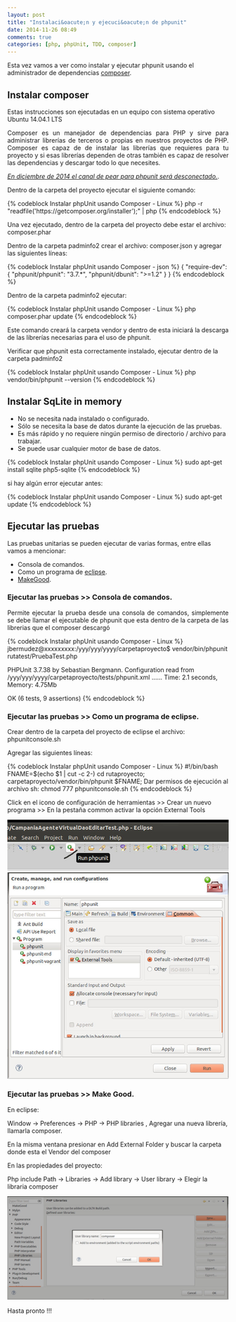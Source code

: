 ```yaml
---
layout: post
title: "Instalaci&oacute;n y ejecuci&oacute;n de phpunit"
date: 2014-11-26 08:49
comments: true
categories: [php, phpUnit, TDD, composer]
---
```

<p>Esta vez vamos a ver como instalar y ejecutar phpunit usando el administrador de dependencias <a href="https://getcomposer.org/" target="_blank">composer</a>.</p>
<!-- more -->
<h2>Instalar composer</h2>
<p>Estas instrucciones son ejecutadas en un equipo con sistema operativo Ubuntu 14.04.1 LTS</p>
<p align="justify">Composer es un manejador de dependencias para PHP y sirve para administrar librer&iacute;as de terceros o propias en nuestros proyectos de PHP.
Composer es capaz de de instalar las librer&iacute;as que requieres para tu proyecto y si esas librer&iacute;as dependen de otras tambi&eacute;n es capaz de resolver las dependencias y descargar todo lo que necesites.</p>
<p><i><a href="http://pear.phpunit.de/" target="_blank">En diciembre de 2014 el canal de pear para phpunit será desconectado.</a></i>.</p>
<p>Dentro de la carpeta del proyecto ejecutar el siguiente comando:</p>
{% codeblock Instalar phpUnit usando Composer - Linux %}
php -r "readfile('https://getcomposer.org/installer');" | php
{% endcodeblock %}
<p>Una vez ejecutado, dentro de la carpeta del proyecto debe estar el archivo: composer.phar</p>
<p>Dentro de la carpeta padminfo2 crear el archivo: composer.json y agregar las siguientes líneas:</p>
{% codeblock Instalar phpUnit usando Composer - json %}
{
    "require-dev": {
    "phpunit/phpunit": "3.7.*",
    "phpunit/dbunit": ">=1.2"    
    }
}
{% endcodeblock %}
<p>Dentro de la carpeta padminfo2 ejecutar:</p>
{% codeblock Instalar phpUnit usando Composer - Linux %}
php composer.phar update
{% endcodeblock %}
<p>Este comando creará la carpeta vendor y dentro de esta iniciará la descarga de las librerías necesarias para el uso de  phpunit.</p>
<p>Verificar que phpunit esta correctamente instalado, ejecutar dentro de la carpeta padminfo2</p>
{% codeblock Instalar phpUnit usando Composer - Linux %}
php vendor/bin/phpunit --version
{% endcodeblock %}
<h2>Instalar SqLite in memory</h2>
<ul>
<li>No se necesita nada instalado o configurado. </li>
<li>Sólo se necesita la base de datos durante la ejecución de las pruebas.</li>
<li>Es más rápido y no requiere ningún permiso de directorio / archivo para trabajar.</li>
<li>Se puede usar cualquier motor de base de datos.</li>
</ul>
{% codeblock Instalar phpUnit usando Composer - Linux %}
sudo apt-get install sqlite php5-sqlite
{% endcodeblock %}
<p>si hay algún error ejecutar antes:</p>
{% codeblock Instalar phpUnit usando Composer - Linux %}
sudo apt-get update
{% endcodeblock %}
<h2>Ejecutar las pruebas</h2>
<p>Las pruebas unitarias se pueden ejecutar de varias formas, entre ellas vamos a mencionar:</p>
<ul>
<li>Consola de comandos.</li>
<li>Como un programa de <a href="https://eclipse.org/pdt/" target="_blank">eclipse</a>.</li>
<li><a href="http://piece-framework.com/projects/makegood/wiki" target="_blank">MakeGood</a>.</li>
</ul>
<h3>Ejecutar las pruebas >> Consola de comandos.</h3>
<p align="justify"> Permite ejecutar la prueba desde una consola de comandos, simplemente se debe llamar el ejecutable de phpunit que esta dentro de la carpeta de las librerias que el composer descarg&oacute;</p>
{% codeblock Instalar phpUnit usando Composer - Linux %}
jbermudez@xxxxxxxxx:/yyy/yyy/yyyy/carpetaproyecto$ vendor/bin/phpunit  rutatest/PruebaTest.php

PHPUnit 3.7.38 by Sebastian Bergmann.
Configuration read from /yyy/yyy/yyyy/carpetaproyecto/tests/phpunit.xml
......
Time: 2.1 seconds, Memory: 4.75Mb

OK (6 tests, 9 assertions)
{% endcodeblock %}

<h3>Ejecutar las pruebas >> Como un programa de eclipse.</h3>

<p>Crear dentro de la carpeta del proyecto de eclipse el archivo: phpunitconsole.sh</p>
<p>Agregar las siguientes líneas:</p>
{% codeblock Instalar phpUnit usando Composer - Linux %}
#!/bin/bash
FNAME=$(echo $1 | cut -c 2-)
cd rutaproyecto;
carpetaproyecto/vendor/bin/phpunit  $FNAME;
Dar permisos de ejecución al archivo sh:
chmod 777 phpunitconsole.sh
{% endcodeblock %}
<p>Click en el icono de configuración de herramientas >> Crear un nuevo programa  >> En la pestaña common activar la opción External Tools </p>
<img src="/images/paso1.jpg" alt="Ejecuión desde línea de comandos"/>
<img src="/images/paso4.jpg"  alt="Make agregar la librer&iacute;a"/>
<h3>Ejecutar las pruebas >> Make Good.</h3>

<p>En eclipse:</p>
<p>
Window → Preferences → PHP → PHP libraries  , Agregar una nueva librería, llamarla composer.</p>
<p>En la misma ventana presionar en Add External Folder y buscar la carpeta donde esta el Vendor del composer</p>
<p>En las propiedades del proyecto:</p>
<p>Php include Path  →  Libraries →  Add library → User library → Elegir la libraria composer</p>

<img src="/images/makegoodpaso1.jpg"  alt="Make agregar la librer&iacute;a"/>

Hasta pronto !!!

